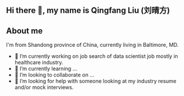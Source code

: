 ## Hi there 👋, my name is Qingfang Liu (刘晴方)

## About me

I'm from Shandong province of China, currently living in Baltimore, MD. 

- 🔭 I’m currently working on job search of data scientist job mostly in healthcare industry. 
- 🌱 I’m currently learning ...
- 👯 I’m looking to collaborate on ...
- 🤔 I’m looking for help with someone looking at my industry resume and/or mock interviews. 


